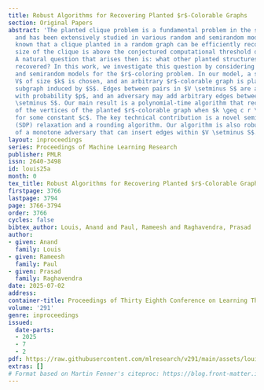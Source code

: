 ```yaml
---
title: Robust Algorithms for Recovering Planted $r$-Colorable Graphs
section: Original Papers
abstract: 'The planted clique problem is a fundamental problem in the study of algorithms
  and has been extensively studied in various random and semirandom models. It is
  known that a clique planted in a random graph can be efficiently recovered if the
  size of the clique is above the conjectured computational threshold of $\Omega_p(\sqrt{n})$.
  A natural question that arises then is: what other planted structures can be efficiently
  recovered? In this work, we investigate this question by considering random planted
  and semirandom models for the $r$-coloring problem. In our model, a subset $S \subseteq
  V$ of size $k$ is chosen, and an arbitrary $r$-colorable graph is planted on the
  subgraph induced by $S$. Edges between pairs in $V \setminus S$ are added independently
  with probability $p$, and an adversary may add arbitrary edges between $S$ and $V
  \setminus S$. Our main result is a polynomial-time algorithm that recovers most
  of the vertices of the planted $r$-colorable graph when $k \geq c r \sqrt{n/p}$,
  for some constant $c$. The key technical contribution is a novel semidefinite programming
  (SDP) relaxation and a rounding algorithm. Our algorithm is also robust to the presence
  of a monotone adversary that can insert edges within $V \setminus S$.'
layout: inproceedings
series: Proceedings of Machine Learning Research
publisher: PMLR
issn: 2640-3498
id: louis25a
month: 0
tex_title: Robust Algorithms for Recovering Planted $r$-Colorable Graphs
firstpage: 3766
lastpage: 3794
page: 3766-3794
order: 3766
cycles: false
bibtex_author: Louis, Anand and Paul, Rameesh and Raghavendra, Prasad
author:
- given: Anand
  family: Louis
- given: Rameesh
  family: Paul
- given: Prasad
  family: Raghavendra
date: 2025-07-02
address:
container-title: Proceedings of Thirty Eighth Conference on Learning Theory
volume: '291'
genre: inproceedings
issued:
  date-parts:
  - 2025
  - 7
  - 2
pdf: https://raw.githubusercontent.com/mlresearch/v291/main/assets/louis25a/louis25a.pdf
extras: []
# Format based on Martin Fenner's citeproc: https://blog.front-matter.io/posts/citeproc-yaml-for-bibliographies/
---
```

